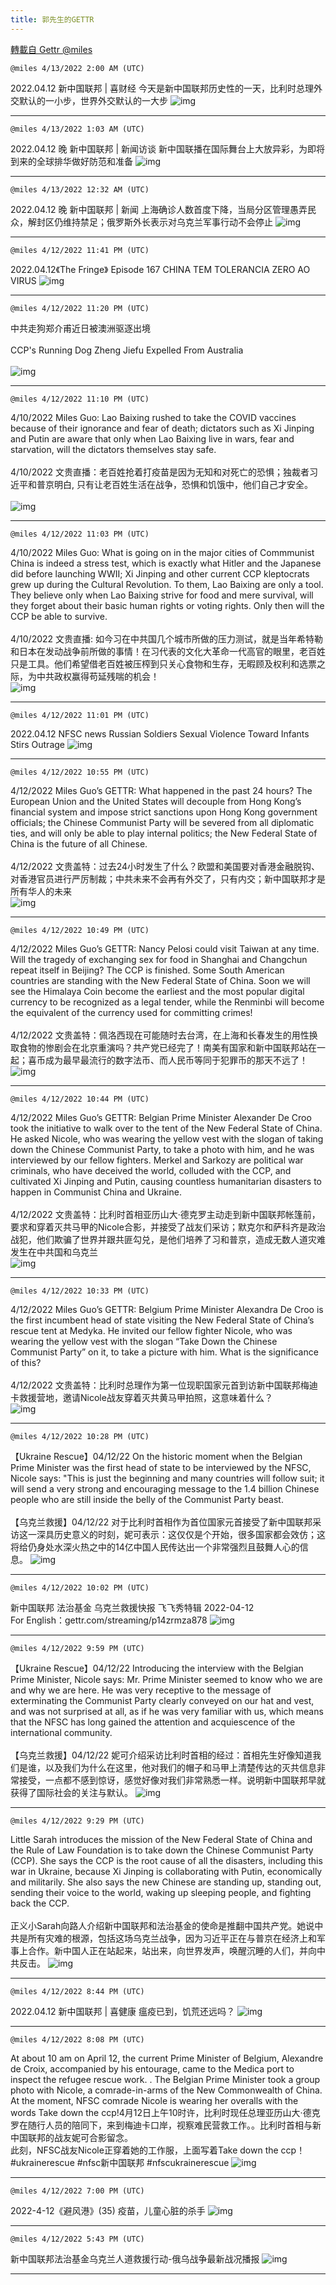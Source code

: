 ```yaml
---
title: 郭先生的GETTR
---
```

[轉載自 Gettr @miles](https://gettr.com/user/miles)

`@miles 4/13/2022 2:00 AM (UTC)`

2022.04.12  新中国联邦 | 喜财经  今天是新中国联邦历史性的一天，比利时总理外交默认的一小步，世界外交默认的一大步
![img](https://media.gettr.com/group24/origin/2022/04/13/02/a8dad45f-3ac7-c0ef-87f1-1c455d4ce2d7/9548d67018b19975dcafea4c4484666a.png)

---

`@miles 4/13/2022 1:03 AM (UTC)`

2022.04.12 晚  新中国联邦 | 新闻访谈   新中国联播在国际舞台上大放异彩，为即将到来的全球排华做好防范和准备
![img](https://media.gettr.com/group4/origin/2022/04/13/01/83265451-fad7-194e-1d35-c0bf35a6add8/9548d67018b19975dcafea4c4484666a.png)

---

`@miles 4/13/2022 12:32 AM (UTC)`

2022.04.12 晚  新中国联邦 | 新闻     上海确诊人数首度下降，当局分区管理愚弄民众，解封区仍维持禁足；俄罗斯外长表示对乌克兰军事行动不会停止
![img](https://media.gettr.com/group49/origin/2022/04/13/00/c327ddcb-5160-cc77-702d-a3617fb95dca/6383d6c383a688bc0ce747d8282e44b3.jpeg)

---

`@miles 4/12/2022 11:41 PM (UTC)`

2022.04.12《The Fringe》 Episode 167  CHINA TEM TOLERANCIA ZERO AO VIRUS
![img](https://media.gettr.com/group20/origin/2022/04/12/23/b3ef66f6-980c-773a-6cab-52fcde8db399/6383d6c383a688bc0ce747d8282e44b3.jpeg)

---

`@miles 4/12/2022 11:20 PM (UTC)`

中共走狗郑介甫近日被澳洲驱逐出境<br/><br/>CCP's Running Dog Zheng Jiefu Expelled From Australia<br/><br/>
![img](https://media.gettr.com/group39/getter/2022/04/12/23/ad965ed1-cbd5-cc07-db59-6a9d5de78489/out.jpg)

---

`@miles 4/12/2022 11:10 PM (UTC)`

4/10/2022 Miles Guo: Lao Baixing rushed to take the COVID vaccines because of their ignorance and fear of death; dictators such as Xi Jinping and Putin are aware that only when Lao Baixing live in wars, fear and starvation, will the dictators themselves stay safe.<br/><br/>4/10/2022 文贵直播：老百姓抢着打疫苗是因为无知和对死亡的恐惧；独裁者习近平和普京明白, 只有让老百姓生活在战争，恐惧和饥饿中，他们自己才安全。<br/><br/>
![img](https://media.gettr.com/group30/getter/2022/04/12/23/6a2edba2-7952-1a54-6608-38f845f9b195/out.jpg)

---

`@miles 4/12/2022 11:03 PM (UTC)`

4/10/2022 Miles Guo: What is going on in the major cities of Commmunist China is indeed a stress test, which is exactly what Hitler and the Japanese did before launching WWII; Xi Jinping and other current CCP kleptocrats grew up during the Cultural Revolution. To them, Lao Baixing are only a tool. They believe only when Lao Baixing strive for food and mere survival, will they forget about their basic human rights or voting rights. Only then will the CCP be able to survive.<br/><br/>4/10/2022 文贵直播: 如今习在中共国几个城市所做的压力测试，就是当年希特勒和日本在发动战争前所做的事情！在习代表的文化大革命一代高官的眼里，老百姓只是工具。他们希望借老百姓被压榨到只关心食物和生存，无暇顾及权利和选票之际，为中共政权赢得苟延残喘的机会！<br/>
![img](https://media.gettr.com/group4/getter/2022/04/12/23/179051dd-669a-9371-465a-8ca8ba183b85/out.jpg)

---

`@miles 4/12/2022 11:01 PM (UTC)`

2022.04.12 NFSC news  Russian Soldiers Sexual Violence Toward Infants Stirs Outrage
![img](https://media.gettr.com/group34/origin/2022/04/12/23/0e087eb5-47e7-94c0-3297-c8d6b86a63e1/9548d67018b19975dcafea4c4484666a.png)

---

`@miles 4/12/2022 10:55 PM (UTC)`

4/12/2022 Miles Guo’s GETTR: What happened in the past 24 hours? The European Union and the United States will decouple from Hong Kong’s financial system and impose strict sanctions upon Hong Kong government officials; the Chinese Communist Party will be severed from all diplomatic ties, and will only be able to play internal politics; the New Federal State of China is the future of all Chinese.<br/><br/>4/12/2022 文贵盖特：过去24小时发生了什么？欧盟和美国要对香港金融脱钩、对香港官员进行严厉制裁；中共未来不会再有外交了，只有内交；新中国联邦才是所有华人的未来<br/>
![img](https://media.gettr.com/group14/getter/2022/04/12/22/0d6bd49a-7e01-8098-e533-795173ecb5ec/out.jpg)

---

`@miles 4/12/2022 10:49 PM (UTC)`

4/12/2022 Miles Guo’s GETTR: Nancy Pelosi could visit Taiwan at any time. Will the tragedy of exchanging sex for food in Shanghai and Changchun repeat itself in Beijing? The CCP is finished. Some South American countries are standing with the New Federal State of China. Soon we will see the Himalaya Coin become the earliest and the most popular digital currency to be recognized as a legal tender, while the Renminbi will become the equivalent of the currency used for committing crimes!<br/><br/>4/12/2022 文贵盖特：佩洛西现在可能随时去台湾，在上海和长春发生的用性换取食物的惨剧会在北京重演吗？共产党已经完了！南美有国家和新中国联邦站在一起；喜币成为最早最流行的数字法币、而人民币等同于犯罪币的那天不远了！<br/>
![img](https://media.gettr.com/group24/getter/2022/04/12/22/5996fcf5-6f87-2159-6768-1341988a7f8d/out.jpg)

---

`@miles 4/12/2022 10:44 PM (UTC)`

4/12/2022 Miles Guo’s GETTR: Belgian Prime Minister Alexander De Croo took the initiative to walk over to the tent of the New Federal State of China. He asked Nicole, who was wearing the yellow vest with the slogan of taking down the Chinese Communist Party, to take a photo with him, and he was interviewed by our fellow fighters. Merkel and Sarkozy are political war criminals, who have deceived the world, colluded with the CCP, and cultivated Xi Jinping and Putin, causing countless humanitarian disasters to happen in Communist China and Ukraine.<br/><br/>4/12/2022 文贵盖特：比利时首相亚历山大·德克罗主动走到新中国联邦帐篷前，要求和穿着灭共马甲的Nicole合影，并接受了战友们采访；默克尔和萨科齐是政治战犯，他们欺骗了世界并跟共匪勾兑，是他们培养了习和普京，造成无数人道灾难发生在中共国和乌克兰<br/>
![img](https://media.gettr.com/group42/getter/2022/04/12/22/5dc5e7c8-598b-ac3b-17ba-7ac6a2b40d39/out.jpg)

---

`@miles 4/12/2022 10:33 PM (UTC)`

4/12/2022 Miles Guo’s GETTR: Belgium Prime Minister Alexandra De Croo is the first incumbent head of state visiting the New Federal State of China’s rescue tent at Medyka. He invited our fellow fighter Nicole, who was wearing the yellow vest with the slogan “Take Down the Chinese Communist Party” on it,  to take a picture with him. What is the significance of this?<br/><br/>4/12/2022 文贵盖特：比利时总理作为第一位现职国家元首到访新中国联邦梅迪卡救援营地，邀请Nicole战友穿着灭共黄马甲拍照，这意味着什么？<br/>
![img](https://media.gettr.com/group32/getter/2022/04/12/22/7e57029f-b862-34b0-b459-fdbba4813d5f/out.jpg)

---

`@miles 4/12/2022 10:28 PM (UTC)`

【Ukraine Rescue】04/12/22 On the historic moment when the Belgian Prime Minister was the first head of state to be interviewed by the NFSC, Nicole says: "This is just the beginning and many countries will follow suit; it will send a very strong and encouraging message to the 1.4 billion Chinese people who are still inside the belly of the Communist Party beast.<br/><br/>【乌克兰救援】04/12/22 对于比利时首相作为首位国家元首接受了新中国联邦采访这一深具历史意义的时刻，妮可表示：这仅仅是个开始，很多国家都会效仿；这将给仍身处水深火热之中的14亿中国人民传达出一个非常强烈且鼓舞人心的信息。
![img](https://media.gettr.com/group27/getter/2022/04/12/22/dd858029-f679-bd37-0705-7497da8de35d/out.jpg)

---

`@miles 4/12/2022 10:02 PM (UTC)`

新中国联邦 法治基金 乌克兰救援快报 飞飞秀特辑 2022-04-12<br/>For English：gettr.com/streaming/p14zrmza878
![img](https://media.gettr.com/group33/origin/2022/04/12/22/c62bc561-fe89-759d-2ae4-a3982bcf3b3f/9548d67018b19975dcafea4c4484666a.png)

---

`@miles 4/12/2022 9:59 PM (UTC)`

【Ukraine Rescue】04/12/22 Introducing the interview with the Belgian Prime Minister, Nicole says: Mr. Prime Minister seemed to know who we are and why we are here. He was very receptive to the message of exterminating the Communist Party clearly conveyed on our hat and vest, and was not surprised at all, as if he was very familiar with us, which means that the NFSC has long gained the attention and acquiescence of the international community.<br/><br/>【乌克兰救援】04/12/22 妮可介绍采访比利时首相的经过：首相先生好像知道我们是谁，以及我们为什么在这里，他对我们的帽子和马甲上清楚传达的灭共信息非常接受，一点都不感到惊讶，感觉好像对我们非常熟悉一样。说明新中国联邦早就获得了国际社会的关注与默认。
![img](https://media.gettr.com/group47/getter/2022/04/12/21/2956a347-9f24-8236-1e8f-573c7890cef8/out.jpg)

---

`@miles 4/12/2022 9:29 PM (UTC)`

Little Sarah introduces the mission of the New Federal State of China and the Rule of Law Foundation is to take down the Chinese Communist Party (CCP). She says the CCP is the root cause of all the disasters, including this war in Ukraine, because Xi Jinping is collaborating with Putin, economically and militarily. She also says the new Chinese are standing up, standing out, sending their voice to the world, waking up sleeping people, and fighting back the CCP.<br/><br/>正义小Sarah向路人介绍新中国联邦和法治基金的使命是推翻中国共产党。她说中共是所有灾难的根源，包括这场乌克兰战争，因为习近平正在与普京在经济上和军事上合作。新中国人正在站起来，站出来，向世界发声，唤醒沉睡的人们，并向中共反击。
![img](https://media.gettr.com/group13/origin/2022/04/12/21/d955e117-d660-4c8d-4fbd-c490d21f4f71/out.jpg)

---

`@miles 4/12/2022 8:44 PM (UTC)`

2022.04.12  新中国联邦 | 喜健康     瘟疫已到，饥荒还远吗？
![img](https://media.gettr.com/group44/origin/2022/04/12/20/4f84b041-d89c-b312-97e7-2777ca879efc/6383d6c383a688bc0ce747d8282e44b3.jpeg)

---

`@miles 4/12/2022 8:08 PM (UTC)`

At about 10 am on April 12, the current Prime Minister of Belgium, Alexandre de Croix, accompanied by his entourage, came to the Medica port to inspect the refugee rescue work. . The Belgian Prime Minister took a group photo with Nicole, a comrade-in-arms of the New Commonwealth of China.<br/>At the moment, NFSC comrade Nicole is wearing her overalls with the words Take down the ccp!4月12日上午10时许，比利时现任总理亚历山大·德克罗在随行人员的陪同下，来到梅迪卡口岸，视察难民营救工作。。比利时首相与新中国联邦的战友妮可合影留念。<br/>此刻，NFSC战友Nicole正穿着她的工作服，上面写着Take down the ccp！<br/>#ukrainerescue #nfsc新中国联邦 #nfscukrainerescue
![img](https://media.gettr.com/group37/origin/2022/04/12/20/223013b2-0d18-1a8d-def7-619161c7d045/out.jpg)

---

`@miles 4/12/2022 7:00 PM (UTC)`

2022-4-12《避风港》(35)  疫苗，儿童心脏的杀手
![img](https://media.gettr.com/group43/origin/2022/04/12/19/8ca1cce9-adad-c29b-b325-b29c042d10c4/6383d6c383a688bc0ce747d8282e44b3.jpeg)

---

`@miles 4/12/2022 5:43 PM (UTC)`

新中国联邦法治基金乌克兰人道救援行动-俄乌战争最新战况播报
![img](https://media.gettr.com/group32/origin/2022/04/12/17/70ad174b-414c-f3bb-d73b-8d1828a42e8b/9548d67018b19975dcafea4c4484666a.png)

---

